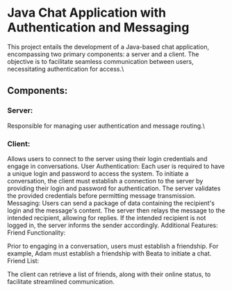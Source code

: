 <h1>Java Chat Application with Authentication and Messaging</h1>

This project entails the development of a Java-based chat application, encompassing two primary components: a server and a client. The objective is to facilitate seamless communication between users, necessitating authentication for access.\
<h2>Components:</h2>
<h3>Server:</h3>
Responsible for managing user authentication and message routing.\
<h3>Client:</h3>
Allows users to connect to the server using their login credentials and engage in conversations.
User Authentication:
Each user is required to have a unique login and password to access the system.
To initiate a conversation, the client must establish a connection to the server by providing their login and password for authentication.
The server validates the provided credentials before permitting message transmission.
Messaging:
Users can send a package of data containing the recipient's login and the message's content.
The server then relays the message to the intended recipient, allowing for replies.
If the intended recipient is not logged in, the server informs the sender accordingly.
Additional Features:
Friend Functionality:

Prior to engaging in a conversation, users must establish a friendship.
For example, Adam must establish a friendship with Beata to initiate a chat.
Friend List:

The client can retrieve a list of friends, along with their online status, to facilitate streamlined communication.
